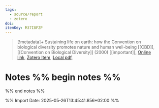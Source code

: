 ```yaml
---
tags:
  - source/report
  - zotero
doi: 
itemKey: M37I8FZP
---
```

>[!metadata]+
> Sustaining life on earth: how the Convention on biological diversity promotes nature and human well-being
> [[CBD]], 
> [[Convention on Biological Diversity]] (2000)
> [[important]], 
> [Online link](), [Zotero Item](zotero://select/library/items/M37I8FZP), [Local pdf](file://C:/Users/aburg/Documents/references/zotero/storage/EBVVWQV9/SecretariatoftheConventiononBiologicalDiversity2000_Sustaininglife.pdf), 

# Notes %% begin notes %%

%% end notes %%




%% Import Date: 2025-05-26T13:45:41.856+02:00 %%
